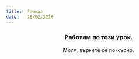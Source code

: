 ```yaml
---
title:  Разказ
date:   28/02/2020
---
```


### <center>Работим по този урок.</center>
<center>Моля, върнете се по-късно.</center>